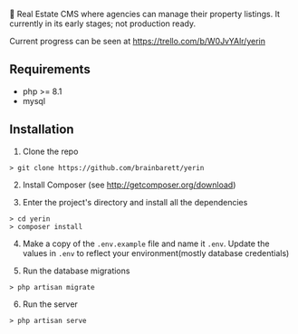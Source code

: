 🏡 Real Estate CMS where agencies can manage their property listings. It currently in its early stages; not production ready.

Current progress can be seen at https://trello.com/b/W0JvYAlr/yerin

## Requirements

- php >= 8.1
- mysql

## Installation

1. Clone the repo

```
> git clone https://github.com/brainbarett/yerin
```

2. Install Composer (see http://getcomposer.org/download)

3. Enter the project's directory and install all the dependencies

```
> cd yerin
> composer install
```

4. Make a copy of the `.env.example` file and name it `.env`. Update the values in `.env` to reflect your environment(mostly database credentials)

5. Run the database migrations

```
> php artisan migrate
```

6. Run the server

```
> php artisan serve
```
